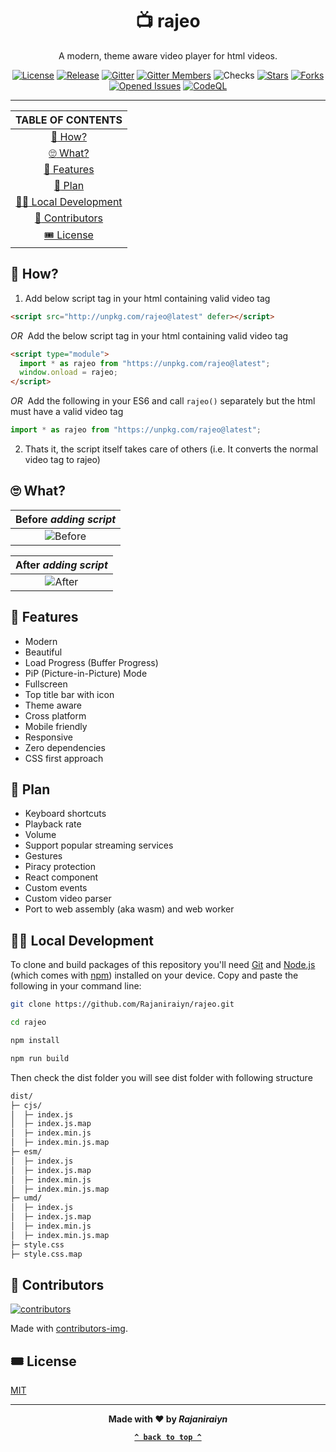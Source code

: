 <div align="center">

# :tv: rajeo

A modern, theme aware video player for html videos.

[![License](https://badgen.net/github/license/Rajaniraiyn/rajeo)](LICENSE) [![Release](https://badgen.net/npm/v/rajeo)](../../releases/latest) [![Gitter](https://badges.gitter.im/rajeo/community.svg)](https://gitter.im/rajeo/community) [![Gitter Members](https://badgen.net/gitter/members/rajeo/community)](https://gitter.im/rajeo/community) ![Checks](https://badgen.net/github/checks/Rajaniraiyn/rajeo) [![Stars](https://badgen.net/github/stars/Rajaniraiyn/rajeo)](../../stargazers) [![Forks](https://badgen.net/github/forks/Rajaniraiyn/rajeo)](../../network/members) [![Opened Issues](https://badgen.net/github/open-issues/Rajaniraiyn/rajeo)](../../issues?q=is%3Aopen) [![CodeQL](https://github.com/Rajaniraiyn/rajeo/actions/workflows/codeql-analysis.yml/badge.svg)](https://github.com/Rajaniraiyn/rajeo/actions/workflows/codeql-analysis.yml)

---

|                              TABLE OF CONTENTS                              |
| :-------------------------------------------------------------------------: |
|                      [:thinking: How?](#thinking-how)                       |
|                    [:roll_eyes: What?](#roll_eyes-what)                     |
|              [:raised_hands: Features](#raised_hands-features)              |
|                        [:scroll: Plan](#scroll-plan)                        |
| [:man_technologist: Local Development](#man_technologist-local-development) |
|             [:handshake: Contributors](#handshake-contributors)             |
|                    [:tickets: License](#tickets-license)                    |

</div>

## :thinking: How?

1. Add below script tag in your html containing valid video tag

```html
<script src="http://unpkg.com/rajeo@latest" defer></script>
```

*OR*  Add the below script tag in your html containing valid video tag

```html
<script type="module">
  import * as rajeo from "https://unpkg.com/rajeo@latest";
  window.onload = rajeo;
</script>
```

*OR*  Add the following in your ES6 and call `rajeo()` separately but the html must have a valid video tag

```javascript
import * as rajeo from "https://unpkg.com/rajeo@latest";
```

2. Thats it, the script itself takes care of others (i.e. It converts the normal video tag to rajeo)

## :roll_eyes: What?

|                                              Before _adding script_                                              |
| :--------------------------------------------------------------------------------------------------------------: |
| ![Before](https://user-images.githubusercontent.com/72294760/134794946-58be8c2b-5a01-41f2-85f1-e69cea370a41.png) |

|                                              After _adding script_                                              |
| :-------------------------------------------------------------------------------------------------------------: |
| ![After](https://user-images.githubusercontent.com/72294760/134794916-bb91d9dc-24d1-4200-ac27-14566acac228.png) |

## :raised_hands: Features

- Modern
- Beautiful
- Load Progress (Buffer Progress)
- PiP (Picture-in-Picture) Mode
- Fullscreen
- Top title bar with icon
- Theme aware
- Cross platform
- Mobile friendly
- Responsive
- Zero dependencies
- CSS first approach

## :scroll: Plan

- Keyboard shortcuts
- Playback rate
- Volume
- Support popular streaming services
- Gestures
- Piracy protection
- React component
- Custom events
- Custom video parser
- Port to web assembly (aka wasm) and web worker

## :man_technologist: Local Development

To clone and build packages of this repository you'll need [Git](https://git-scm.com) and [Node.js](https://nodejs.org/en/download/) (which comes with [npm](http://npmjs.com)) installed on your device. Copy and paste the following in your command line:

```sh
git clone https://github.com/Rajaniraiyn/rajeo.git

cd rajeo

npm install

npm run build
```

Then check the dist folder you will see dist folder with following structure

```sh
dist/
├─ cjs/
│  ├─ index.js
│  ├─ index.js.map
│  ├─ index.min.js
│  ├─ index.min.js.map
├─ esm/
│  ├─ index.js
│  ├─ index.js.map
│  ├─ index.min.js
│  ├─ index.min.js.map
├─ umd/
│  ├─ index.js
│  ├─ index.js.map
│  ├─ index.min.js
│  ├─ index.min.js.map
├─ style.css
├─ style.css.map
```

## :handshake: Contributors

[![contributors](https://contrib.rocks/image?repo=rajaniraiyn/rajeo)](https://github.com/rajaniraiyn/rajeo/graphs/contributors)

Made with [contributors-img](https://contrib.rocks).

## :tickets: License

[MIT](LICENSE)

<div align="center">
  
---

**Made with :heart: by _Rajaniraiyn_**

**[`^ back to top ^`](#)**

</div>
